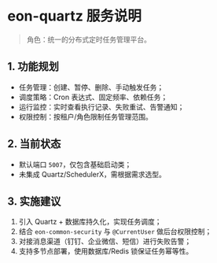 # eon-quartz 服务说明

> 角色：统一的分布式定时任务管理平台。

## 1. 功能规划
- 任务管理：创建、暂停、删除、手动触发任务；
- 调度策略：Cron 表达式、固定频率、依赖任务；
- 运行监控：实时查看执行记录、失败重试、告警通知；
- 权限控制：按租户/角色限制任务管理范围。

## 2. 当前状态
- 默认端口 `5007`，仅包含基础启动类；
- 未集成 Quartz/SchedulerX，需根据需求选型。

## 3. 实施建议
1. 引入 Quartz + 数据库持久化，实现任务调度；
2. 结合 `eon-common-security` 与 `@CurrentUser` 做后台权限控制；
3. 对接消息渠道（钉钉、企业微信、短信）进行失败告警；
4. 支持多节点部署，使用数据库/Redis 锁保证任务幂等性。
